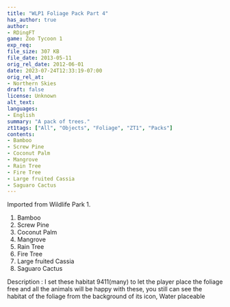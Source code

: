 ```yaml
---
title: "WLP1 Foliage Pack Part 4"
has_author: true
author: 
- RDingFT
game: Zoo Tycoon 1
exp_req: 
file_size: 307 KB
file_date: 2013-05-11
orig_rel_date: 2012-06-01
date: 2023-07-24T12:33:19-07:00
orig_rel_at: 
- Northern Skies
draft: false
license: Unknown
alt_text: 
languages:
- English
summary: "A pack of trees."
zt1tags: ["All", "Objects", "Foliage", "ZT1", "Packs"]
contents:
- Bamboo
- Screw Pine
- Coconut Palm
- Mangrove
- Rain Tree
- Fire Tree
- Large fruited Cassia
- Saguaro Cactus
---
```


Imported from Wildlife Park 1.

1. Bamboo
2. Screw Pine
3. Coconut Palm
4. Mangrove
5. Rain Tree
6. Fire Tree
7. Large fruited Cassia
8. Saguaro Cactus

Description : I set these habitat 9411(many) to let the player place the foliage free and all the animals will be happy with these, you still can see the habitat of the foliage from the background of its icon, Water placeable
